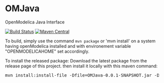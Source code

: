# OMJava
OpenModelica Java Interface

[![Build Status](https://travis-ci.org/RaspInLoop/OMJava.svg?branch=master)](https://travis-ci.org/RaspInLoop/OMJava) 
[![Maven Central](https://maven-badges.herokuapp.com/maven-central/Raspinloop/OMJava/badge.svg)](https://maven-badges.herokuapp.com/maven-central/Raspinloop/OMJava)

To build, simply use the command `mvn package` or 'mvn install' on a system having openModelica installed and with environement variable "OPENMODELICAHOME" set accordingly.

To install the released package:
Download the latest package from the release page of this project. then install it locally with this maven command:
<pre>
mvn install:install-file -Dfile=OMJava-0.0.1-SNAPSHOT.jar -DgroupId=org.raspinloop.openmodelica -DartifactId=OMJava -Dversion=0.0.1-SNAPSHOT -Dpackaging=jar
</pre>

